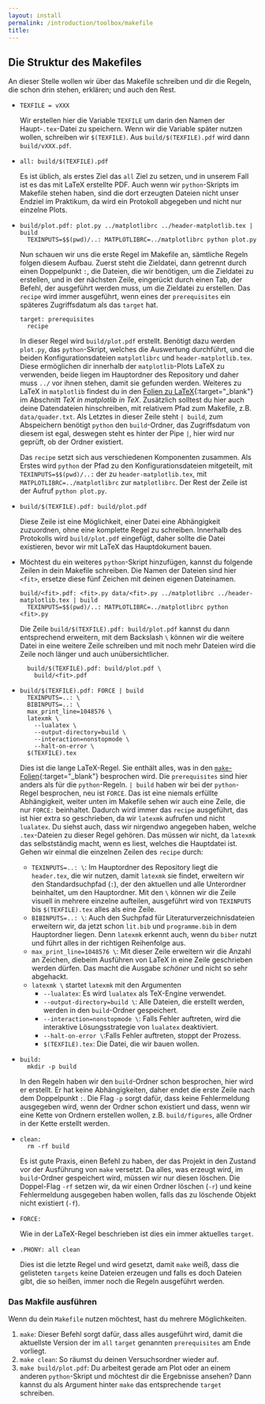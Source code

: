 ```yaml
---
layout: install
permalink: /introduction/toolbox/makefile
title:
---
```


## Die Struktur des Makefiles

An dieser Stelle wollen wir über das Makefile schreiben und dir die Regeln,
die schon drin stehen, erklären;
und auch den Rest.

- ```make
  TEXFILE = vXXX
  ```
  Wir erstellen hier die Variable `TEXFILE` um darin den Namen der
  Haupt-`.tex`-Datei zu speichern.
  Wenn wir die Variable später nutzen wollen, schreiben wir `$(TEXFILE)`.
  Aus `build/$(TEXFILE).pdf` wird dann `build/vXXX.pdf`.
- ```make
  all: build/$(TEXFILE).pdf
  ```
  Es ist üblich, als erstes Ziel das `all` Ziel zu setzen,
  und in unserem Fall ist es das mit LaTeX erstellte PDF.
  Auch wenn wir `python`-Skripts im Makefile stehen haben,
  sind die dort erzeugten Dateien nicht unser Endziel im Praktikum,
  da wird ein Protokoll abgegeben und nicht nur einzelne Plots.
- ```make
  build/plot.pdf: plot.py ../matplotlibrc ../header-matplotlib.tex | build
    TEXINPUTS=$$(pwd)/..: MATPLOTLIBRC=../matplotlibrc python plot.py
  ```
  Nun schauen wir uns die erste Regel im Makefile an,
  sämtliche Regeln folgen diesem Aufbau.
  Zuerst steht die Zieldatei, dann getrennt durch einen Doppelpunkt `:`,
  die Dateien, die wir benötigen, um die Zieldatei zu erstellen,
  und in der nächsten Zeile, eingerückt durch einen Tab,
  der Befehl, der ausgeführt werden muss, um die Zieldatei zu erstellen.
  Das `recipe` wird immer ausgeführt, wenn eines der `prerequisites`
  ein späteres Zugriffsdatum als das `target` hat.
  ```make
  target: prerequisites
    recipe
  ```
  In dieser Regel wird `build/plot.pdf` erstellt.
  Benötigt dazu werden `plot.py`, das `python`-Skript, welches die Auswertung durchführt,
  und die beiden Konfigurationsdateien `matplotlibrc` und `header-matplotlib.tex`.
  Diese ermöglichen dir innerhalb der `matplotlib`-Plots LaTeX zu verwenden,
  beide liegen im Hauptordner des Repository und daher muss `../` vor ihnen stehen,
  damit sie gefunden werden.
  Weiteres zu LaTeX in `matplotlib` findest du in den
  [Folien zu LaTeX](https://toolbox.pep-dortmund.org/files/archive/current/latex.pdf){:target="_blank"}
  im Abschnitt _TeX in matplotlib in TeX_.
  Zusätzlich solltest du hier auch deine Datendateien hinschreiben,
  mit relativem Pfad zum Makefile, z.B. `data/quader.txt`.
  Als Letztes in dieser Zeile steht `| build`, zum Abspeichern
  benötigt `python` den `build`-Ordner, das Zugriffsdatum von diesem ist egal,
  deswegen steht es hinter der Pipe `|`, hier wird nur geprüft, ob der Ordner existiert.

  Das `recipe` setzt sich aus verschiedenen Komponenten zusammen.
  Als Erstes wird `python` der Pfad zu den Konfigurationsdateien mitgeteilt,
  mit `TEXINPUTS=$$(pwd)/..:` der zu `header-matplotlib.tex`,
  mit `MATPLOTLIBRC=../matplotlibrc` zur `matplotlibrc`.
  Der Rest der Zeile ist der Aufruf `python plot.py`.
- ```make
  build/$(TEXFILE).pdf: build/plot.pdf
  ```
  Diese Zeile ist eine Möglichkeit,
  einer Datei eine Abhängigkeit zuzuordnen,
  ohne eine komplette Regel zu schreiben.
  Innerhalb des Protokolls wird `build/plot.pdf` eingefügt,
  daher sollte die Datei existieren, bevor wir mit LaTeX
  das Hauptdokument bauen.
- Möchtest du ein weiteres `python`-Skript hinzufügen,
  kannst du folgende Zeilen in dein Makefile schreiben.
  Die Namen der Dateien sind hier `<fit>`,
  ersetze diese fünf Zeichen mit deinen eigenen Dateinamen.
  ```make
  build/<fit>.pdf: <fit>.py data/<fit>.py ../matplotlibrc ../header-matplotlib.tex | build
    TEXINPUTS=$$(pwd)/..: MATPLOTLIBRC=../matplotlibrc python <fit>.py
  ```
  Die Zeile `build/$(TEXFILE).pdf: build/plot.pdf`
  kannst du dann entsprechend erweitern,
  mit dem Backslash `\` können wir die weitere Datei
  in eine weitere Zeile schreiben
  und mit noch mehr Dateien wird die Zeile noch länger
  und auch unübersichtlicher.
  ```make
    build/$(TEXFILE).pdf: build/plot.pdf \
      build/<fit>.pdf
  ```
- ```make
  build/$(TEXFILE).pdf: FORCE | build
    TEXINPUTS=..: \
    BIBINPUTS=..: \
    max_print_line=1048576 \
    latexmk \
      --lualatex \
      --output-directory=build \
      --interaction=nonstopmode \
      --halt-on-error \
    $(TEXFILE).tex
  ```
  Dies ist die lange LaTeX-Regel.
  Sie enthält alles, was in den
  [`make`-Folien](https://toolbox.pep-dortmund.org/files/archive/current/make.pdf){:target="_blank"}
  besprochen wird.
  Die `prerequisites` sind hier anders als für die `python`-Regeln.
  `| build` haben wir bei der `python`-Regel besprochen,
  neu ist `FORCE`.
  Das ist eine niemals erfüllte Abhängigkeit,
  weiter unten im Makefile sehen wir auch eine Zeile,
  die nur `FORCE:` beinhaltet.
  Dadurch wird immer das `recipe` ausgeführt,
  das ist hier extra so geschrieben,
  da wir `latexmk` aufrufen und nicht `lualatex`.
  Du siehst auch, dass wir nirgendwo angegeben haben,
  welche `.tex`-Dateien zu dieser Regel gehören.
  Das müssen wir nicht, da `latexmk` das selbstständig macht,
  wenn es liest, welches die Hauptdatei ist.
  Gehen wir einmal die einzelnen Zeilen des `recipe` durch:
  - `TEXINPUTS=..: \`:
    Im Hauptordner des Repository liegt die `header.tex`,
    die wir nutzen, damit `latexmk` sie findet,
    erweitern wir den Standardsuchpfad (`:`),
    der den aktuellen und alle Unterordner beinhaltet,
    um den Hauptordner.
    Mit den `\` können wir die Zeile visuell in mehrere
    einzelne aufteilen, ausgeführt wird von `TEXINPUTS` bis
    `$(TEXFILE).tex` alles als eine Zeile.
  - `BIBINPUTS=..: \`:
    Auch den Suchpfad für Literaturverzeichnisdateien
    erweitern wir, da jetzt schon `lit.bib` und `programme.bib`
    in dem Hauptordner liegen.
    Denn `latexmk` erkennt auch, wenn du `biber` nutzt und
    führt alles in der richtigen Reihenfolge aus.
  - `max_print_line=1048576 \`:
    Mit dieser Zeile erweitern wir die Anzahl an Zeichen,
    diebeim Ausführen von LaTeX in eine Zeile geschrieben
    werden dürfen.
    Das macht die Ausgabe _schöner_ und nicht so sehr abgehackt.
  - `latexmk \` startet `latexmk` mit den Argumenten
    - `--lualatex`: Es wird `lualatex` als TeX-Engine verwendet.
    - `--output-directory=build \`:
      Alle Dateien, die erstellt werden,
      werden in den `build`-Ordner gespeichert.
    - `--interaction=nonstopmode \`: Falls Fehler auftreten,
      wird die interaktive Lösungsstrategie von `lualatex`
      deaktiviert.
    - `--halt-on-error \`:Falls Fehler auftreten,
      stoppt der Prozess.
    - `$(TEXFILE).tex`: Die Datei, die wir bauen wollen.
- ```make
  build:
    mkdir -p build
  ```
  In den Regeln haben wir den `build`-Ordner schon besprochen,
  hier wird er erstellt.
  Er hat keine Abhängigkeiten,
  daher endet die erste Zeile nach dem Doppelpunkt `:`.
  Die Flag `-p` sorgt dafür, dass keine Fehlermeldung
  ausgegeben wird, wenn der Ordner schon existiert
  und dass, wenn wir eine Kette von Ordnern erstellen wollen,
  z.B. `build/figures`, alle Ordner in der Kette erstellt werden.
- ```make
  clean:
    rm -rf build
  ```
  Es ist gute Praxis, einen Befehl zu haben, der das Projekt
  in den Zustand vor der Ausführung von `make` versetzt.
  Da alles, was erzeugt wird, im `build`-Ordner gespeichert wird,
  müssen wir nur diesen löschen.
  Die Doppel-Flag `-rf` setzen wir,
  da wir einen Ordner löschen (`-r`)
  und keine Fehlermeldung ausgegeben haben wollen,
  falls das zu löschende Objekt nicht existiert (`-f`).
- ```make
  FORCE:
  ```
  Wie in der LaTeX-Regel beschrieben ist dies ein
  immer aktuelles `target`.
- ```make
  .PHONY: all clean
  ```
  Dies ist die letzte Regel und wird gesetzt,
  damit `make` weiß, dass die gelisteten `targets`
  keine Dateien erzeugen und falls es doch Dateien gibt,
  die so heißen, immer noch die Regeln ausgeführt werden.

### Das Makfile ausführen

Wenn du dein `Makefile` nutzen möchtest, hast du mehrere Möglichkeiten.
1. `make`: Dieser Befehl sorgt dafür, dass alles ausgeführt wird,
  damit die aktuellste Version der im `all` `target` genannten `prerequisites`
  am Ende vorliegt.
2. `make clean`: So räumst du deinen Versuchsordner wieder auf.
3. `make build/plot.pdf`: Du arbeitest gerade am Plot oder an einem anderen
  `python`-Skript und möchtest dir die Ergebnisse ansehen?
  Dann kannst du als Argument hinter `make` das entsprechende `target` schreiben.
